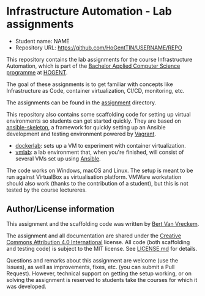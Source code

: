 # Infrastructure Automation - Lab assignments

- Student name: NAME
- Repository URL: <https://github.com/HoGentTIN/USERNAME/REPO>

This repository contains the lab assignments for the course Infrastructure Automation, which is part of the [Bachelor Applied Computer Science programme](https://www.hogent.be/opleidingen/bachelors/toegepaste-informatica/) at [HOGENT](https://www.hogent.be/).

The goal of these assignments is to get familiar with concepts like Infrastructure as Code, container virtualization, CI/CD, monitoring, etc.

The assignments can be found in the [assignment](assignment/) directory.

This repository also contains some scaffolding code for setting up virtual environments so students can get started quickly. They are based on [ansible-skeleton](https://github.com/bertvv/ansible-skeleton), a framework for quickly setting up an Ansible development and testing environment powered by [Vagrant](https://vagrantup.com).

- [dockerlab](dockerlab/): sets up a VM to experiment with container virtualization.
- [vmlab](vmlab/): a lab environment that, when you're finished, will consist of several VMs set up using [Ansible](https://www.ansible.com/).

The code works on Windows, macOS and Linux. The setup is meant to be run against VirtualBox as virtualisation platform. VMWare workstation should also work (thanks to the contribution of a student), but this is not tested by the course lectureres.

## Author/License information

This assignment and the scaffolding code was written by [Bert Van Vreckem](https://github.com/bertvv/).

The assignment and all documentation are shared under the [Creative Commons Attribution 4.0 International](http://creativecommons.org/licenses/by/4.0/) license. All code (both scaffolding and testing code) is subject to the MIT license. See [LICENSE.md](LICENSE.md) for details.

Questions and remarks about this assignment are welcome (use the Issues), as well as improvements, fixes, etc. (you can submit a Pull Request). However, technical support on getting the setup working, or on solving the assignment is reserved to students take the courses for which it was developed.
